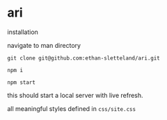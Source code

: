 # ari

installation

navigate to man directory

`git clone git@github.com:ethan-sletteland/ari.git`

`npm i`

`npm start`

this should start a local server with live refresh.

all meaningful styles defined in 
`css/site.css`